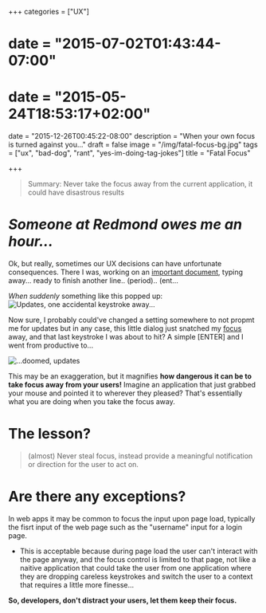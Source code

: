 +++
categories = ["UX"]
# date = "2015-07-02T01:43:44-07:00"
# date = "2015-05-24T18:53:17+02:00"
date = "2015-12-26T00:45:22-08:00"
description = "When your own focus is turned against you..."
draft = false
image = "/img/fatal-focus-bg.jpg"
tags = ["ux", "bad-dog", "rant", "yes-im-doing-tag-jokes"]
title = "Fatal Focus"

+++

> Summary: Never take the focus away from the current application, it could have disastrous results

# *Someone at Redmond owes me an hour...*

Ok, but really, sometimes our UX decisions can have unfortunate consequences.  There I was, working on an [important document](/resume/), typing away... ready to finish another line.. (period).. (ent...

*When suddenly* something like this popped up:
![Updates, one accidental keystroke away...](/img/updates_yey.png)

Now sure, I probably could've changed a setting somewhere to not propmt me for updates but in any case, this little dialog just snatched my [focus]( https://en.wikipedia.org/wiki/Focus_(computing) ) away, and that last keystroke I was about to hit? A simple [ENTER] and I went from productive to...

![...doomed, updates](/img/updates_doomed.png)

This may be an exaggeration, but it magnifies **how dangerous it can be to take focus away from your users!**  Imagine an application that just grabbed your mouse and pointed it to wherever they pleased?  That's essentially what you are doing when you take the focus away.

# The lesson? 
> (almost) Never steal focus, instead provide a meaningful notification or direction for the user to act on.

# Are there any exceptions?

In web apps it may be common to focus the input upon page load, typically the fisrt input of the web page such as the "username" input for a login page.
  
- This is acceptable because during page load the user can't interact with the page anyway, and the focus control is limited to that page, not like a naitive application that could take the user from one application where they are dropping careless keystrokes and switch the user to a context that requires a little more finesse...

**So, developers, don't distract your users, let them keep their focus.**